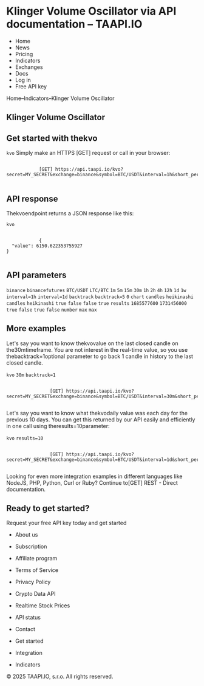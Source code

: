 # Klinger Volume Oscillator via API documentation – TAAPI.IO

- Home
- News
- Pricing
- Indicators
- Exchanges
- Docs
- Log in
- Free API key

Home–Indicators–Klinger Volume Oscillator


## Klinger Volume Oscillator

## Get started with thekvo
`kvo` Simply make an HTTPS [GET] request or call in your browser:


```

			[GET] https://api.taapi.io/kvo?secret=MY_SECRET&exchange=binance&symbol=BTC/USDT&interval=1h&short_period=9&long_period=30
		
```

## API response
Thekvoendpoint returns a JSON response like this:

`kvo` 
```

			{
  "value": 6150.622353755927
}
		
```

## API parameters
`binance` `binancefutures` `BTC/USDT` `LTC/BTC` `1m` `5m` `15m` `30m` `1h` `2h` `4h` `12h` `1d` `1w` `interval=1h` `interval=1d` `backtrack` `backtrack=5` `0` `chart` `candles` `heikinashi` `candles` `heikinashi` `true` `false` `false` `true` `results` `1685577600` `1731456000` `true` `false` `true` `false` `number` `max` `max` 
## More examples
Let's say you want to know thekvovalue on the last closed candle on the30mtimeframe. You are not interest in the real-time value, so you use thebacktrack=1optional parameter to go back 1 candle in history to the last closed candle.

`kvo` `30m` `backtrack=1` 
```

				[GET] https://api.taapi.io/kvo?secret=MY_SECRET&exchange=binance&symbol=BTC/USDT&interval=30m&short_period=9&long_period=30&backtrack=1
			
```
Let's say you want to know what thekvodaily value was each day for the previous 10 days. You can get this returned by our API easily and efficiently in one call using theresults=10parameter:

`kvo` `results=10` 
```

				[GET] https://api.taapi.io/kvo?secret=MY_SECRET&exchange=binance&symbol=BTC/USDT&interval=1d&short_period=9&long_period=30&results=10
			
```
Looking for even more integration examples in different languages like NodeJS, PHP, Python, Curl or Ruby? Continue to[GET] REST - Direct documentation.


## Ready to get started?
Request your free API key today and get started

- About us
- Subscription
- Affiliate program
- Terms of Service
- Privacy Policy
- Crypto Data API
- Realtime Stock Prices
- API status
- Contact

- Get started
- Integration
- Indicators

© 2025 TAAPI.IO, s.r.o. All rights reserved.

